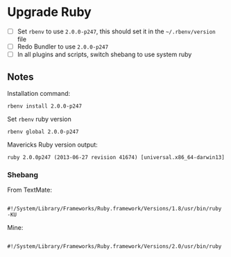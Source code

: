 # Upgrade Ruby

* [ ] Set `rbenv` to use `2.0.0-p247`, this should set it in the `~/.rbenv/version` file
* [ ] Redo Bundler to use `2.0.0-p247`
* [ ] In all plugins and scripts, switch shebang to use system ruby

## Notes

Installation command:

	rbenv install 2.0.0-p247

Set `rbenv` ruby version

	rbenv global 2.0.0-p247

Mavericks Ruby version output:

	ruby 2.0.0p247 (2013-06-27 revision 41674) [universal.x86_64-darwin13]

### Shebang

From TextMate:

		#!/System/Library/Frameworks/Ruby.framework/Versions/1.8/usr/bin/ruby -KU

Mine:

		#!/System/Library/Frameworks/Ruby.framework/Versions/2.0/usr/bin/ruby
